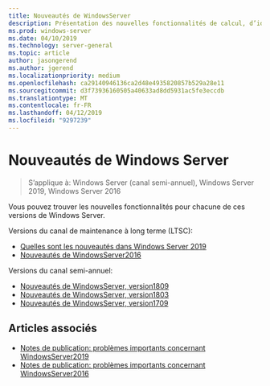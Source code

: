 ```yaml
---
title: Nouveautés de WindowsServer
description: Présentation des nouvelles fonctionnalités de calcul, d’identité, de gestion, d’automatisation, de mise en réseau, de sécurité et de stockage.
ms.prod: windows-server
ms.date: 04/10/2019
ms.technology: server-general
ms.topic: article
author: jasongerend
ms.author: jgerend
ms.localizationpriority: medium
ms.openlocfilehash: ca29140946136ca2d48e4935820857b529a28e11
ms.sourcegitcommit: d3f73936160505a40633ad8dd5931ac5fe3eccdb
ms.translationtype: MT
ms.contentlocale: fr-FR
ms.lasthandoff: 04/12/2019
ms.locfileid: "9297239"
---
```

# Nouveautés de Windows Server

>S’applique à: Windows Server (canal semi-annuel), Windows Server 2019, Windows Server 2016

Vous pouvez trouver les nouvelles fonctionnalités pour chacune de ces versions de Windows Server.  

Versions du canal de maintenance à long terme (LTSC):

- [Quelles sont les nouveautés dans Windows Server 2019](../get-started-19/whats-new-19.md)
- [Nouveautés de WindowsServer2016](whats-new-in-windows-server-2016.md)

Versions du canal semi-annuel:

- [Nouveautés de WindowsServer, version1809](whats-new-in-windows-server-1809.md)
- [Nouveautés de WindowsServer, version1803](whats-new-in-windows-server-1803.md)
- [Nouveautés de WindowsServer, version1709](whats-new-in-windows-server-1709.md)

## Articles associés

- [Notes de publication: problèmes importants concernant WindowsServer2019](../get-started-19/rel-notes-19.md)
- [Notes de publication: problèmes importants concernant WindowsServer2016](Windows-Server-2016-GA-Release-Notes.md)